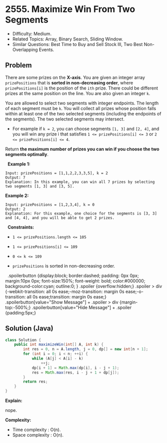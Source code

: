# 2555. Maximize Win From Two Segments

- Difficulty: Medium.
- Related Topics: Array, Binary Search, Sliding Window.
- Similar Questions: Best Time to Buy and Sell Stock III, Two Best Non-Overlapping Events.

## Problem

There are some prizes on the **X-axis**. You are given an integer array ```prizePositions``` that is **sorted in non-decreasing order**, where ```prizePositions[i]``` is the position of the ```ith``` prize. There could be different prizes at the same position on the line. You are also given an integer ```k```.

You are allowed to select two segments with integer endpoints. The length of each segment must be ```k```. You will collect all prizes whose position falls within at least one of the two selected segments (including the endpoints of the segments). The two selected segments may intersect.


	
- For example if ```k = 2```, you can choose segments ```[1, 3]``` and ```[2, 4]```, and you will win any prize i that satisfies ```1 <= prizePositions[i] <= 3``` or ```2 <= prizePositions[i] <= 4```.


Return **the **maximum** number of prizes you can win if you choose the two segments optimally**.

 
**Example 1:**

```
Input: prizePositions = [1,1,2,2,3,3,5], k = 2
Output: 7
Explanation: In this example, you can win all 7 prizes by selecting two segments [1, 3] and [3, 5].
```

**Example 2:**

```
Input: prizePositions = [1,2,3,4], k = 0
Output: 2
Explanation: For this example, one choice for the segments is [3, 3] and [4, 4], and you will be able to get 2 prizes. 
```

 
**Constraints:**


	
- ```1 <= prizePositions.length <= 105```
	
- ```1 <= prizePositions[i] <= 109```
	
- ```0 <= k <= 109 ```
	
- ```prizePositions``` is sorted in non-decreasing order.


 
.spoilerbutton {display:block; border:dashed; padding: 0px 0px; margin:10px 0px; font-size:150%; font-weight: bold; color:#000000; background-color:cyan; outline:0; 
}
.spoiler {overflow:hidden;}
.spoiler > div {-webkit-transition: all 0s ease;-moz-transition: margin 0s ease;-o-transition: all 0s ease;transition: margin 0s ease;}
.spoilerbutton[value="Show Message"] + .spoiler > div {margin-top:-500%;}
.spoilerbutton[value="Hide Message"] + .spoiler {padding:5px;}



## Solution (Java)

```java
class Solution {
    public int maximizeWin(int[] A, int k) {
        int res = 0, n = A.length, j = 0, dp[] = new int[n + 1];
        for (int i = 0; i < n; ++i) {
            while (A[j] < A[i] - k)
                ++j;
            dp[i + 1] = Math.max(dp[i], i - j + 1);
            res = Math.max(res, i - j + 1 + dp[j]);
        }
        return res;
    }
}
```

**Explain:**

nope.

**Complexity:**

* Time complexity : O(n).
* Space complexity : O(n).
